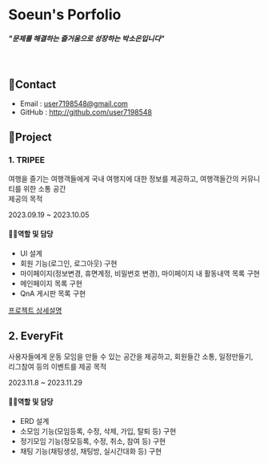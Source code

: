 
# Soeun's Porfolio
<h5>"문제를 해결하는 즐거움으로 성장하는 박소은입니다"</h5>
<br>

## 📱Contact
- Email : user7198548@gmail.com
- GitHub : http://github.com/user7198548

## 📝Project
### 1. TRIPEE
<p>여행을 즐기는 여행객들에게 국내 여행지에 대한 정보를 제공하고, 여행객들간의 커뮤니티를 위한 소통 공간<br> 제공의 목적</p>
<p>2023.09.19 ~ 2023.10.05</p>

#### 🙋‍♀️역할 및 담당
- UI 설계
- 회원 기능(로그인, 로그아웃) 구현
- 마이페이지(정보변경, 휴면계정, 비밀번호 변경), 마이페이지 내 활동내역 목록 구현
- 메인페이지 목록 구현
- QnA 게시판 목록 구현

[프로젝트 상세설명](https://github.com/jawon22/SemiProject5/tree/main)

## 2. EveryFit
<p>사용자들에게 운동 모임을 만들 수 있는 공간을 제공하고, 회원들간 소통, 일정만들기, 리그참여 등의 이벤트를 제공 목적</p>
<p>2023.11.8 ~ 2023.11.29</p>

#### 🙋‍♀️역할 및 담당
- ERD 설계
- 소모임 기능(모임등록, 수정, 삭제, 가입, 탈퇴 등) 구현
- 정기모임 기능(정모등록, 수정, 취소, 참여 등) 구현
- 채팅 기능(채팅생성, 채팅방, 실시간대화 등) 구현
